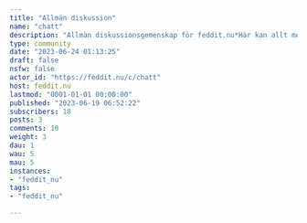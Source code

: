```yaml
---
title: "Allmän diskussion" 
name: "chatt"
description: "Allmän diskussionsgemenskap för feddit.nu*Här kan allt mellan himmer och jord diskuteras och fredagslämmlar presenteras. Här kan du vara dig själv för en stund.***Regler**- Här gäller allmän frihet under ansvar.- Använd god ton och var respektfull mot andra användare.Behandla andra som du vill bli behandlad.- Direkta personpåhopp samt hot accepteras inte.- Alla yttrande och former av diskriminering, sexism och rasism är sträng förbjudet."
type: community
date: "2023-06-24 01:13:25"
draft: false
nsfw: false
actor_id: "https://feddit.nu/c/chatt"
host: feddit.nu
lastmod: "0001-01-01 00:00:00"
published: "2023-06-19 06:52:22"
subscribers: 18
posts: 3
comments: 10
weight: 3
dau: 1
wau: 5
mau: 5
instances:
- "feddit_nu"
tags: 
- "feddit_nu"

---
```

